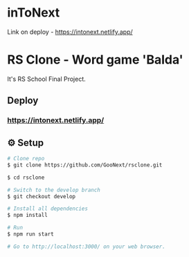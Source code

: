 # inToNext
Link on deploy - https://intonext.netlify.app/

# RS Clone - Word game 'Balda'

It's RS School Final Project.

## Deploy

### https://intonext.netlify.app/

## :gear: Setup

```bash
# Clone repo
$ git clone https://github.com/GooNext/rsclone.git

$ cd rsclone

# Switch to the develop branch
$ git checkout develop

# Install all dependencies
$ npm install

# Run
$ npm run start

# Go to http://localhost:3000/ on your web browser.
```
